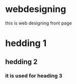 # webdesigning
this is web designing front page
# hedding 1
## hedding 2
### it is used for heading 3
